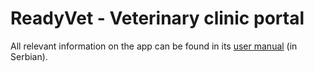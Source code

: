 # ReadyVet - Veterinary clinic portal

All relevant information on the app can be found in its [user manual](https://drive.google.com/file/d/1UorJeIppLhOc7LVGTH_w9dPOb_r6yGlI/view?usp=sharing) (in Serbian). 
